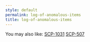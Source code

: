 ```yaml
---
style: default
permalink: log-of-anomalous-items
title: log-of-anomalous-items
---
```

You may also like:
[SCP-1031](http://scp-wiki.net/scp-1031)
[SCP-507](http://scp-wiki.net/scp-507)